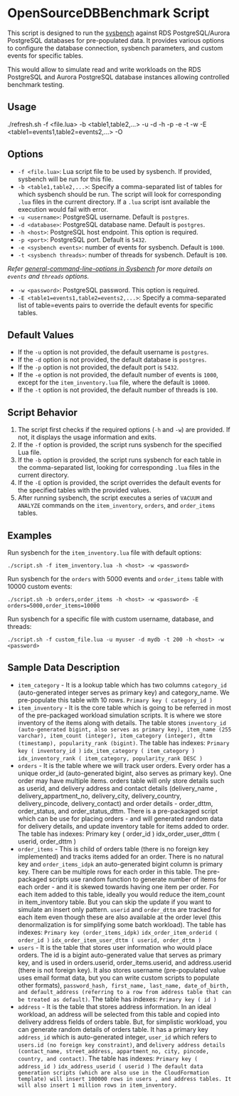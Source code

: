 # OpenSourceDBBenchmark Script

This script is designed to run the [sysbench](https://github.com/akopytov/sysbench?tab=readme-ov-file#sysbench) against  RDS PostgreSQL/Aurora PostgreSQL  databases for pre-populated data. It provides various options to configure the database connection, sysbench parameters, and custom events for specific tables.

This would allow to simulate read and write workloads on the RDS PostgreSQL and Aurora PostgreSQL database instances allowing controlled benchmark testing.

## Usage

./refresh.sh -f <file.lua> -b <table1,table2,...> -u  <username> -d <database> -h <host> -p <port> -e <sysbench events> -t <sysbench threads> -w <password> -E <table1=events1,table2=events2,...> -O 


## Options

- `-f <file.lua>`: 
 Lua script file to be used by sysbench. If provided, sysbench will be run for this file.
- `-b <table1,table2,...>`: Specify a comma-separated list of tables for which sysbench should be run. The script will look for corresponding `.lua` files in the current directory. If a `.lua` script isnt available the execution would fail with error.
- `-u <username>`: 
 PostgreSQL username. Default is `postgres`.
- `-d <database>`: 
 PostgreSQL database name. Default is `postgres`.
- `-h <host>`: 
 PostgreSQL host endpoint. This option is required.
- `-p <port>`: 
 PostgreSQL port. Default is `5432`.
- `-e <sysbench events>`: 
 number of events for sysbench. Default is `1000`.
- `-t <sysbench threads>`: 
 number of threads for sysbench. Default is `100`.

 *Refer [general-command-line-options in Sysbench](https://github.com/akopytov/sysbench/blob/master/README.md#general-command-line-options) for more details on `events` and `threads` options.*
- `-w <password>`: 
 PostgreSQL password. This option is required.
- `-E <table1=events1,table2=events2,...>`:
 Specify a comma-separated list of table=events pairs to override the default events for specific tables.



## Default Values

- If the `-u` option is not provided, the default username is `postgres`.
- If the `-d` option is not provided, the default database is `postgres`.
- If the `-p` option is not provided, the default port is `5432`.
- If the `-e` option is not provided, the default number of events is `1000`, except for the `item_inventory.lua` file, where the default is `10000`.
- If the `-t` option is not provided, the default number of threads is `100`.

## Script Behavior

1. The script first checks if the required options (`-h` and `-w`) are provided. If not, it displays the usage information and exits.
2. If the `-f` option is provided, the script runs sysbench for the specified Lua file.
3. If the `-b` option is provided, the script runs sysbench for each table in the comma-separated list, looking for corresponding `.lua` files in the current directory.
4. If the `-E` option is provided, the script overrides the default events for the specified tables with the provided values.
5. After running sysbench, the script executes a series of `VACUUM` and `ANALYZE` commands on the `item_inventory`, `orders`, and `order_items` tables.

## Examples

Run sysbench for the `item_inventory.lua` file with default options:


```./script.sh -f item_inventory.lua -h <host> -w <password>```

Run sysbench for the `orders` with 5000 events  and `order_items` table with 10000 custom events:

```./script.sh -b orders,order_items -h <host> -w <password> -E orders=5000,order_items=10000```


Run sysbench for a specific file with custom username, database, and threads:

```./script.sh -f custom_file.lua -u myuser -d mydb -t 200 -h <host> -w <password>```

## Sample Data Description
- `item_category` - It is a lookup table which has two columns `category_id` (auto-generated integer serves as primary key) and category_name. We pre-populate this table with 10 rows.
`Primary key ( category_id )`
- `item_inventory` - It is the core table which is going to be referred in most of the pre-packaged workload simulation scripts. It is where we store inventory of the items along with details. The table stores `inventory_id (auto-generated bigint, also serves as primary key), item_name (255 varchar), item_count (integer), item_category (integer), dttm (timestamp), popularity_rank (bigint)`. The table has indexes:
`Primary key ( inventory_id )`
`idx_item_category ( item_category )`
`idx_inventory_rank ( item_category, popularity_rank DESC )`
- `orders` - It is the table where we will track user orders. Every order has a unique order_id (auto-generated bigint, also serves as primary key). One order may have multiple items. orders table will only store details such as userid, and delivery address and contact details (delivery_name , delivery_appartment_no, delivery_city, delivery_country, delivery_pincode, delivery_contact) and order details - order_dttm, order_status, and order_status_dttm. There is a pre-packaged script which can be use for placing orders - and will generated random data for delivery details, and update inventory table for items added to order. The table has indexes:
Primary key ( order_id )
idx_order_user_dttm ( userid, order_dttm )
- `order_items` - This is child of orders table (there is no foreign key implemented) and tracks items added for an order. There is no natural key and `order_items_idpk` an auto-generated bigint column is primary key. There can be multiple rows for each order in this table. The pre-packaged scripts use random function to generate number of items for each order - and it is skewed towards having one item per order.
For each item added to this table, ideally you would reduce the item_count in item_inventory table. But you can skip the update if you want to simulate an insert only pattern. `userid` and `order_dttm` are tracked for each item even though these are also available at the order level (this denormalization is for simplifying some batch workload). The table has indexes:
`Primary key (order_items_idpk)`
`idx_order_item_orderid ( order_id )`
`idx_order_item_user_dttm ( userid, order_dttm )`
- `users` - It is the table that stores user information who would place orders. The id is a bigint auto-generated value that serves as primary key, and is used in orders.userid, order_items.userid, and address.userid (there is not foreign key). It also stores username (pre-populated value uses email format data, but you can write custom scripts to populate other formats), `password_hash, first_name, last_name, date_of_birth, and default_address (referring to a row from address table that can be treated as default)`. The table has indexes:
`Primary key ( id )`
- `address` - It is the table that stores address information. In an ideal workload, an address will be selected from this table and copied into delivery address fields of orders table. But, for simplistic workload, you can generate random details of orders table. It has a primary key `address_id` which is auto-generated integer, `user_id` which refers to `users.id (no foreign key constraint)`, and `delivery address details (contact_name, street_address, appartment_no, city, pincode, country, and contact)`. The table has indexes:
`Primary key ( address_id )`
`idx_address_userid ( userid )`
`The default data generation scripts (which are also use in the CloudFormation template) will insert 100000 rows in users , and address tables. It will also insert 1 million rows in item_inventory.`
